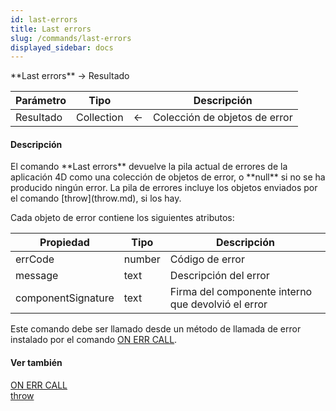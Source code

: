 ```yaml
---
id: last-errors
title: Last errors
slug: /commands/last-errors
displayed_sidebar: docs
---
```


<!--REF #_command_.Last errors.Syntax-->**Last errors**  -> Resultado<!-- END REF-->
<!--REF #_command_.Last errors.Params-->
| Parámetro | Tipo |  | Descripción |
| --- | --- | --- | --- |
| Resultado | Collection | &#8592; | Colección de objetos de error |

<!-- END REF-->

#### Descripción 

<!--REF #_command_.Last errors.Summary-->El comando **Last errors** devuelve la pila actual de errores de la aplicación 4D como una colección de objetos de error, o **null** si no se ha producido ningún error.<!-- END REF--> La pila de errores incluye los objetos enviados por el comando [throw](throw.md), si los hay.

Cada objeto de error contiene los siguientes atributos:

| **Propiedad**      | **Tipo** | **Descripción**                                    |
| ------------------ | -------- | -------------------------------------------------- |
| errCode            | number   | Código de error                                    |
| message            | text     | Descripción del error                              |
| componentSignature | text     | Firma del componente interno que devolvió el error |
  
  
Este comando debe ser llamado desde un método de llamada de error instalado por el comando [ON ERR CALL](on-err-call.md). 


#### Ver también 

[ON ERR CALL](on-err-call.md)  
[throw](throw.md)  